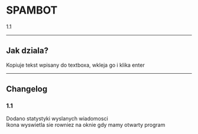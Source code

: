 <h1> SPAMBOT </h1>
<p> 1.1 </p>
<hr>
<h2> Jak dziala? </h2>

Kopiuje tekst wpisany do textboxa, wkleja go i klika enter
<hr>
<h2> Changelog </h2>

<h3> 1.1 </h3> 
Dodano statystyki wyslanych wiadomosci <br>
Ikona wyswietla sie rowniez na oknie gdy mamy otwarty program



